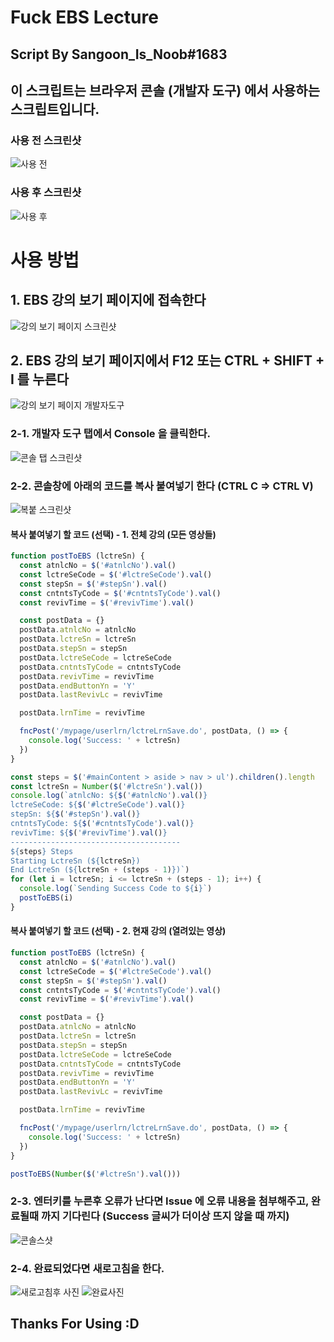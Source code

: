 # Fuck EBS Lecture
## Script By Sangoon_Is_Noob#1683
## 이 스크립트는 브라우저 콘솔 (개발자 도구) 에서 사용하는 스크립트입니다.

### 사용 전 스크린샷
![사용 전](https://cdn.discordapp.com/attachments/688667754009591917/688789954779676832/unknown.png)

### 사용 후 스크린샷
![사용 후](https://cdn.discordapp.com/attachments/688667754009591917/688789600990265416/unknown.png)


# 사용 방법

## 1. EBS 강의 보기 페이지에 접속한다
![강의 보기 페이지 스크린샷](https://cdn.discordapp.com/attachments/688667754009591917/688791099833319433/unknown.png)

## 2. EBS 강의 보기 페이지에서 F12 또는 CTRL + SHIFT + I 를 누른다
![강의 보기 페이지 개발자도구](https://cdn.discordapp.com/attachments/688667754009591917/688791809853620245/unknown.png)
### 2-1. 개발자 도구 탭에서 Console 을 클릭한다.
![콘솔 탭 스크린샷](https://cdn.discordapp.com/attachments/688667754009591917/688793495623958557/unknown.png)
### 2-2. 콘솔창에 아래의 코드를 복사 붙여넣기 한다 (CTRL C => CTRL V)
![복붙 스크린샷](https://cdn.discordapp.com/attachments/688667754009591917/688792148258455553/unknown.png)
#### 복사 붙여넣기 할 코드 (선택) - 1. 전체 강의 (모든 영상들)
```js
function postToEBS (lctreSn) {
  const atnlcNo = $('#atnlcNo').val()
  const lctreSeCode = $('#lctreSeCode').val()
  const stepSn = $('#stepSn').val()
  const cntntsTyCode = $('#cntntsTyCode').val()
  const revivTime = $('#revivTime').val()

  const postData = {}
  postData.atnlcNo = atnlcNo
  postData.lctreSn = lctreSn
  postData.stepSn = stepSn
  postData.lctreSeCode = lctreSeCode
  postData.cntntsTyCode = cntntsTyCode
  postData.revivTime = revivTime
  postData.endButtonYn = 'Y'
  postData.lastRevivLc = revivTime

  postData.lrnTime = revivTime

  fncPost('/mypage/userlrn/lctreLrnSave.do', postData, () => {
    console.log('Success: ' + lctreSn)
  })
}

const steps = $('#mainContent > aside > nav > ul').children().length
const lctreSn = Number($('#lctreSn').val())
console.log(`atnlcNo: ${$('#atnlcNo').val()}
lctreSeCode: ${$('#lctreSeCode').val()}
stepSn: ${$('#stepSn').val()}
cntntsTyCode: ${$('#cntntsTyCode').val()}
revivTime: ${$('#revivTime').val()}
--------------------------------------
${steps} Steps
Starting LctreSn (${lctreSn})
End LctreSn (${lctreSn + (steps - 1)})`)
for (let i = lctreSn; i <= lctreSn + (steps - 1); i++) {
  console.log(`Sending Success Code to ${i}`)
  postToEBS(i)
}
```

#### 복사 붙여넣기 할 코드 (선택) - 2. 현재 강의 (열려있는 영상)
```js
function postToEBS (lctreSn) {
  const atnlcNo = $('#atnlcNo').val()
  const lctreSeCode = $('#lctreSeCode').val()
  const stepSn = $('#stepSn').val()
  const cntntsTyCode = $('#cntntsTyCode').val()
  const revivTime = $('#revivTime').val()

  const postData = {}
  postData.atnlcNo = atnlcNo
  postData.lctreSn = lctreSn
  postData.stepSn = stepSn
  postData.lctreSeCode = lctreSeCode
  postData.cntntsTyCode = cntntsTyCode
  postData.revivTime = revivTime
  postData.endButtonYn = 'Y'
  postData.lastRevivLc = revivTime

  postData.lrnTime = revivTime

  fncPost('/mypage/userlrn/lctreLrnSave.do', postData, () => {
    console.log('Success: ' + lctreSn)
  })
}

postToEBS(Number($('#lctreSn').val()))
```
### 2-3. 엔터키를 누른후 오류가 난다면 Issue 에 오류 내용을 첨부해주고, 완료될때 까지 기다린다 (Success 글씨가 더이상 뜨지 않을 때 까지)
![콘솔스샷](https://cdn.discordapp.com/attachments/688667754009591917/688792449019412542/unknown.png)
### 2-4. 완료되었다면 새로고침을 한다.
![새로고침후 사진](https://cdn.discordapp.com/attachments/688667754009591917/688792685892730885/unknown.png)
![완료사진](https://cdn.discordapp.com/attachments/688667754009591917/688792750157856802/unknown.png)

## Thanks For Using :D

